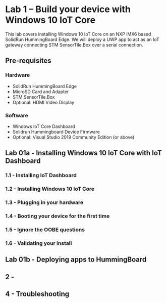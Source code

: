 # Lab 1 – Build your device with Windows 10 IoT Core

This lab covers installing Windows 10 IoT Core on an NXP iMX6 based SolidRun HummingBoard Edge. We will deploy a UWP app to act as an IoT gateway connecting STM SensorTile.Box over a serial connection. 

## Pre-requisites
### Hardware
* SolidRun HummingBoard Edge
* MicroSD Card and Adapter 
* STM SensorTile.Box
* Optional: HDMI Video Display

### Software
* Windows IoT Core Dashboard 
* Solidrun Hummingboard Device Firmware 
* Optional: Visual Studio 2019 Community Edition (or above) 



## Lab 01a - Installing Windows 10 IoT Core with IoT Dashboard
### 1.1 - Installing IoT Dashboard
### 1.2 - Installing Windows 10 IoT Core
### 1.3 - Plugging in your hardware
### 1.4 - Booting your device for the first time
### 1.5 - Ignore the OOBE questions
### 1.6 - Validating your install

## Lab 01b - Deploying apps to HummingBoard

## 2 - 



## 4 - Troubleshooting